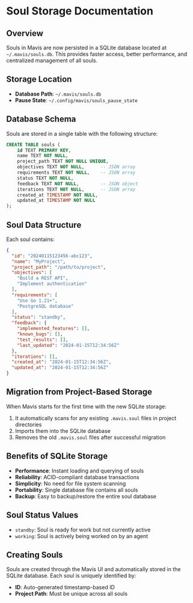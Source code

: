# Soul Storage Documentation

## Overview

Souls in Mavis are now persisted in a SQLite database located at `~/.mavis/souls.db`. This provides faster access, better performance, and centralized management of all souls.

## Storage Location

- **Database Path**: `~/.mavis/souls.db`
- **Pause State**: `~/.config/mavis/souls_pause_state`

## Database Schema

Souls are stored in a single table with the following structure:

```sql
CREATE TABLE souls (
    id TEXT PRIMARY KEY,
    name TEXT NOT NULL,
    project_path TEXT NOT NULL UNIQUE,
    objectives TEXT NOT NULL,      -- JSON array
    requirements TEXT NOT NULL,    -- JSON array
    status TEXT NOT NULL,
    feedback TEXT NOT NULL,        -- JSON object
    iterations TEXT NOT NULL,      -- JSON array
    created_at TIMESTAMP NOT NULL,
    updated_at TIMESTAMP NOT NULL
);
```

## Soul Data Structure

Each soul contains:

```json
{
  "id": "20240115123456-abc123",
  "name": "MyProject",
  "project_path": "/path/to/project",
  "objectives": [
    "Build a REST API",
    "Implement authentication"
  ],
  "requirements": [
    "Use Go 1.21+",
    "PostgreSQL database"
  ],
  "status": "standby",
  "feedback": {
    "implemented_features": [],
    "known_bugs": [],
    "test_results": [],
    "last_updated": "2024-01-15T12:34:56Z"
  },
  "iterations": [],
  "created_at": "2024-01-15T12:34:56Z",
  "updated_at": "2024-01-15T12:34:56Z"
}
```

## Migration from Project-Based Storage

When Mavis starts for the first time with the new SQLite storage:

1. It automatically scans for any existing `.mavis.soul` files in project directories
2. Imports them into the SQLite database
3. Removes the old `.mavis.soul` files after successful migration

## Benefits of SQLite Storage

- **Performance**: Instant loading and querying of souls
- **Reliability**: ACID-compliant database transactions
- **Simplicity**: No need for file system scanning
- **Portability**: Single database file contains all souls
- **Backup**: Easy to backup/restore the entire soul database

## Soul Status Values

- `standby`: Soul is ready for work but not currently active
- `working`: Soul is actively being worked on by an agent

## Creating Souls

Souls are created through the Mavis UI and automatically stored in the SQLite database. Each soul is uniquely identified by:
- **ID**: Auto-generated timestamp-based ID
- **Project Path**: Must be unique across all souls
